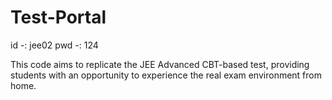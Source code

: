 # Test-Portal

id -: jee02 pwd -: 124

This code aims to replicate the JEE Advanced CBT-based test, providing students with an opportunity to experience the real exam environment from home.
